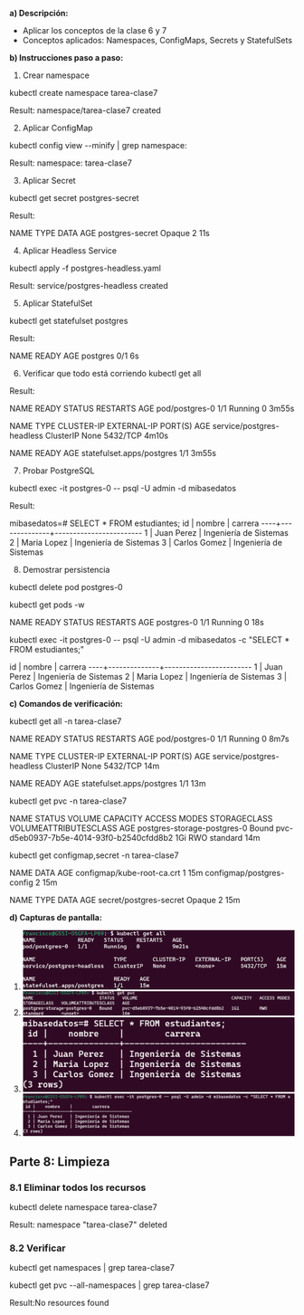 
**a) Descripción:**
- Aplicar los conceptos de la clase 6 y 7
- Conceptos aplicados: Namespaces, ConfigMaps, Secrets y StatefulSets 

**b) Instrucciones paso a paso:**

1. Crear namespace

kubectl create namespace tarea-clase7

Result: namespace/tarea-clase7 created

2. Aplicar ConfigMap

kubectl config view --minify | grep namespace:

Result:  namespace: tarea-clase7

3. Aplicar Secret

kubectl get secret postgres-secret

Result: 

NAME              TYPE     DATA   AGE
postgres-secret   Opaque   2      11s

4. Aplicar Headless Service

kubectl apply -f postgres-headless.yaml

Result: service/postgres-headless created

5. Aplicar StatefulSet

 kubectl get statefulset postgres

 Result: 

NAME       READY   AGE
postgres   0/1     6s

6. Verificar que todo está corriendo
 kubectl get all

 Result:

 NAME             READY   STATUS    RESTARTS   AGE
pod/postgres-0   1/1     Running   0          3m55s

NAME                        TYPE        CLUSTER-IP   EXTERNAL-IP   PORT(S)    AGE
service/postgres-headless   ClusterIP   None         <none>        5432/TCP   4m10s

NAME                        READY   AGE
statefulset.apps/postgres   1/1     3m55s


7. Probar PostgreSQL

kubectl exec -it postgres-0 -- psql -U admin -d mibasedatos

Result:

mibasedatos=# SELECT * FROM estudiantes;
 id |    nombre    |        carrera
----+--------------+------------------------
  1 | Juan Perez   | Ingeniería de Sistemas
  2 | Maria Lopez  | Ingeniería de Sistemas
  3 | Carlos Gomez | Ingeniería de Sistemas

8. Demostrar persistencia

kubectl delete pod postgres-0

kubectl get pods -w

NAME         READY   STATUS    RESTARTS   AGE
postgres-0   1/1     Running   0          18s

kubectl exec -it postgres-0 -- psql -U admin -d mibasedatos -c "SELECT * FROM estudiantes;"

  id |    nombre    |        carrera
----+--------------+------------------------
  1 | Juan Perez   | Ingeniería de Sistemas
  2 | Maria Lopez  | Ingeniería de Sistemas
  3 | Carlos Gomez | Ingeniería de Sistemas

**c) Comandos de verificación:**

kubectl get all -n tarea-clase7

NAME             READY   STATUS    RESTARTS   AGE
pod/postgres-0   1/1     Running   0          8m7s

NAME                        TYPE        CLUSTER-IP   EXTERNAL-IP   PORT(S)    AGE
service/postgres-headless   ClusterIP   None         <none>        5432/TCP   14m

NAME                        READY   AGE
statefulset.apps/postgres   1/1     13m


kubectl get pvc -n tarea-clase7

NAME                          STATUS   VOLUME                                     CAPACITY   ACCESS MODES   STORAGECLASS   VOLUMEATTRIBUTESCLASS   AGE
postgres-storage-postgres-0   Bound    pvc-d5eb0937-7b5e-4014-93f0-b2540cfdd8b2   1Gi        RWO            standard       <unset>                 14m


kubectl get configmap,secret -n tarea-clase7

NAME                         DATA   AGE
configmap/kube-root-ca.crt   1      15m
configmap/postgres-config    2      15m

NAME                     TYPE     DATA   AGE
secret/postgres-secret   Opaque   2      15m

**d) Capturas de pantalla:**
1. ![Todos los recursos](./screenshots/recursos.PNG)
2. ![Volumen BOUND](./screenshots/pvc.PNG)
3. ![Datos en PostgreSQL](./screenshots/datos.PNG)
4. ![Persistencia](./screenshots/persistencia.PNG)



## Parte 8: Limpieza 

### 8.1 Eliminar todos los recursos

kubectl delete namespace tarea-clase7

Result: namespace "tarea-clase7" deleted

### 8.2 Verificar

kubectl get namespaces | grep tarea-clase7

kubectl get pvc --all-namespaces | grep tarea-clase7

Result:No resources found
